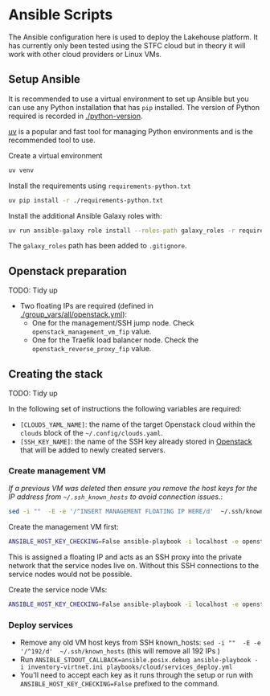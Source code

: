 # Ansible Scripts

The Ansible configuration here is used to deploy the Lakehouse platform. It has
currently only been tested using the STFC cloud but in theory it will work with
other cloud providers or Linux VMs.

## Setup Ansible

It is recommended to use a virtual environment to set up Ansible but you can use
any Python installation that has `pip` installed. The version of Python required
is recorded in [./python-version](./python-version).

[uv](https://docs.astral.sh/uv/pip/environments/) is a popular and fast tool
for managing Python environments and is the recommended tool to use.

Create a virtual environment

```sh
uv venv
```

Install the requirements using `requirements-python.txt`

```sh
uv pip install -r ./requirements-python.txt
```

Install the additional Ansible Galaxy roles with:

```sh
uv run ansible-galaxy role install --roles-path galaxy_roles -r requirements-ansible-galaxy.yml
```

The `galaxy_roles` path has been added to `.gitignore`.

## Openstack preparation

TODO: Tidy up

- Two floating IPs are required (defined in [./group_vars/all/openstack.yml](./group_vars/all/openstack.yml)):
  - One for the management/SSH jump node. Check `openstack_management_vm_fip` value.
  - One for the Traefik load balancer node. Check the `openstack_reverse_proxy_fip` value.

## Creating the stack

TODO: Tidy up

In the following set of instructions the following variables are required:

- `[CLOUDS_YAML_NAME]`: the name of the target Openstack cloud within the `clouds` block of the `~/.config/clouds.yaml`.
- `[SSH_KEY_NAME]`: the name of the SSH key already stored in [Openstack](https://openstack.stfc.ac.uk/project/key_pairs)
  that will be added to newly created servers.

### Create management VM

_If a previous VM was deleted then ensure you remove the host keys for the IP address from `~/.ssh_known_hosts` to avoid connection issues._:

```sh
sed -i ""  -E -e '/^INSERT MANAGEMENT FLOATING IP HERE/d'  ~/.ssh/known_hosts`
```

Create the management VM first:

```sh
ANSIBLE_HOST_KEY_CHECKING=False ansible-playbook -i localhost -e openstack_cloud_name=[CLOUDS_YAML_NAME] -e openstack_key_name=[SSH_KEY_NAME] playbooks/management/create.yml`
```

This is assigned a floating IP and acts as an SSH proxy into the private network that the service nodes live on.
Without this SSH connections to the service nodes would not be possible.

Create the service node VMs:

```sh
ANSIBLE_HOST_KEY_CHECKING=False ansible-playbook -i localhost -e openstack_cloud_name=[CLOUDS_YAML_NAME] -e openstack_key_name=[SSH_KEY_NAME] -e inventory_filename=$PWD/inventory-virtnet.ini playbooks/cloud/vms_create.yml`
```

### Deploy services

- Remove any old VM host keys from SSH known_hosts: `sed -i ""  -E -e '/^192/d'  ~/.ssh/known_hosts` (this will remove all 192 IPs )
- Run `ANSIBLE_STDOUT_CALLBACK=ansible.posix.debug ansible-playbook -i inventory-virtnet.ini playbooks/cloud/services_deploy.yml`
- You'll need to accept each key as it runs through the setup or run with `ANSIBLE_HOST_KEY_CHECKING=False` prefixed to the command.
